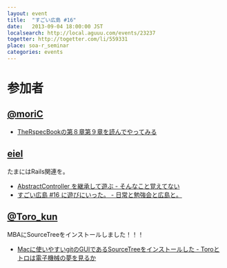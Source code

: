 ```yaml
---
layout: event
title:  "すごい広島 #16"
date:   2013-09-04 18:00:00 JST
localsearch: http://local.aguuu.com/events/23237
togetter: http://togetter.com/li/559331
place: soa-r_seminar
categories: events
---
```


# 参加者

## [@moriC](https://twitter.com/CentBoss)

* [TheRspecBookの第８章第９章を読んでやってみる](http://blog.mori-theta.net/?p=294)

## [eiel](http://eiel.info/)

たまにはRails関連を。

* [AbstractController を継承して遊ぶ - そんなこと覚えてない](http://blog.eiel.info/blog/2013/09/04/extend-abstract-controller/)
* [すごい広島 #16 に遊びにいった。 - 日常と勉強会と広島と。](http://eielh-life.tumblr.com/post/60271422049/16)

## [@Toro_kun](https://twitter.com/Toro_kun)

MBAにSourceTreeをインストールしました！！！

* [Macに使いやすいgitのGUIであるSourceTreeをインストールした - Toroとトロは電子機械の夢を見るか](http://106n.net/toro/blog/?p=1129)
